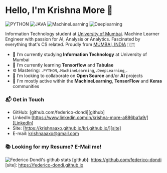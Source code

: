 # Hello, I'm Krishna More 👋

![PYTHON](https://img.shields.io/badge/HTML-Expert-orange)
![JAVA](https://img.shields.io/badge/CSS-Expert-blue)
![MachineLearning](https://img.shields.io/badge/JavaScript-Expert-yellow)
![Deeplearning](https://img.shields.io/badge/TypeScript-Intermediate-lightgrey)

Information Technology student at [ University of Mumbai](https://old.mu.ac.in/). Machine Learner Engineer with passion for AI, Analysis or Analytics. Fascinated by everything that's CS related. Proudly from [MUMBAI, INDIA](https://www.google.com/maps/place/Mumbai,+Maharashtra/@19.0821978,72.7411,11z/data=!3m1!4b1!4m5!3m4!1s0x3be7c6306644edc1:0x5da4ed8f8d648c69!8m2!3d19.0759837!4d72.8776559) 🇮🇹

- 🔭 I’m currently studying **Information Technology** at University of Mumbai
- 🌱 I’m currently learning **Tensorflow** and **Tabulae**
- ⚙️ Mastering: `.PYTHON`,`.MachineLearning`,`.DeepLearning`,`.`
- 👯 I’m looking to collaborate on **Open Source** and/or **AI** projects
- 💬 I'm mostly active within the **MachineLearning**, **TensorFlow** and **Keras** communities

### 📬 Get in Touch

- GitHub: [github.com/federico-dondi][github]
- LinkedIn:[https://www.linkedin.com/in/krishna-more-a886ba1a9/][LinkedIn]
- Site: [https://krishnaaxo.github.io/kri.github.io/][site]
- E-mail: krishnaaaxo@gmail.com

### 📚 Looking for my Resume? E-Mail me!

![Federico Dondi's github stats](https://github-readme-stats.vercel.app/api?username=federico-dondi&show_icons=true&hide_border=true)
[github]: https://github.com/federico-dondi
[site]: https://federico-dondi.github.io
